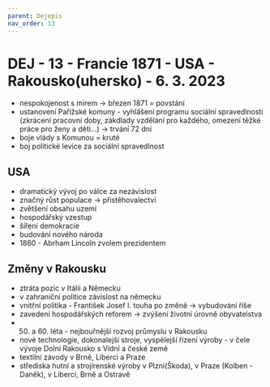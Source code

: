 ```yaml
---
parent: Dejepis
nav_order: 13
---
```

# DEJ - 13 - Francie 1871 - USA  - Rakousko(uhersko) - 6. 3. 2023
- nespokojenost s mírem -> březen 1871 = povstání
- ustanovení Pařížské komuny - vyhlášení programu sociální spravedlnosti (zkrácení pracovní doby, zákdlady vzdělání pro každého, omezení těžké práce pro ženy a děti...) -> trvání 72 dní
- boje vlády s Komunou = kruté
- boj politické levice za sociální spravedlnost


## USA
- dramatický vývoj po válce za nezávislost
- značný růst populace -> přistěhovalectví
- zvětšení obsahu uzemí
- hospodářský vzestup
- šíření demokracie
- budování nového národa
- 1860 - Abrham Lincoln zvolem prezidentem

## Změny v Rakousku
- ztráta pozic v Itálii a Německu
- v zahraniční politice závislost na německu
- vnitřní politika - František Josef I. touha po změně -> vybudování říše
- zavedení hospodářských reforem -> zvýšení životní úrovně obyvatelstva
- 50. a 60. léta - nejbouřnější rozvoj průmyslu v Rakousku
- nové technologie, dokonalejší stroje, vyspělejší řízení výroby - v čele vývoje Dolní Rakousko s Vídní a české země
- textilní závody v Brně, Liberci a Praze
- střediska hutní a strojírenské výroby v Plzni(Škoda), v Praze (Kolben - Daněk), v Liberci, Brně a Ostravě